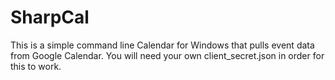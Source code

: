 # SharpCal

This is a simple command line Calendar for Windows that pulls event data from Google Calendar. You will need your own client_secret.json in order for this to work.
